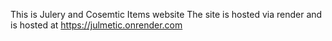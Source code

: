 This is Julery and Cosemtic Items website
The site is hosted via render and is hosted at https://julmetic.onrender.com
